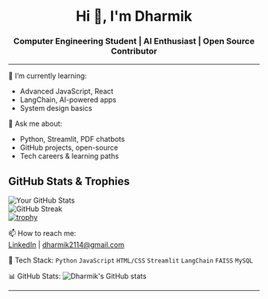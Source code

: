 <h1 align="center">Hi 👋, I'm Dharmik</h1>
<h3 align="center">Computer Engineering Student | AI Enthusiast | Open Source Contributor</h3>

---

🌱 I’m currently learning:  
- Advanced JavaScript, React  
- LangChain, AI-powered apps  
- System design basics  

💬 Ask me about:  
- Python, Streamlit, PDF chatbots  
- GitHub projects, open-source  
- Tech careers & learning paths

## GitHub Stats & Trophies

![Your GitHub Stats](https://github-readme-stats.vercel.app/api?username=dhhaarmik&show_icons=true&theme=radical)  
![GitHub Streak](https://github-readme-streak-stats.herokuapp.com/?user=dhhaarmik&theme=radical)  
[![trophy](https://github-profile-trophy.vercel.app/?username=dhhaarmik&theme=radical)](https://github.com/ryo-ma/github-profile-trophy)


📫 How to reach me:  
[LinkedIn](https://www.linkedin.com/in/dharmik-gondaliya-385a1b252/) | dharmik2114@gmail.com  

🧰 Tech Stack:
`Python` `JavaScript` `HTML/CSS` `Streamlit` `LangChain` `FAISS` `MySQL`

📊 GitHub Stats:
![Dharmik's GitHub stats](https://github-readme-stats.vercel.app/api?username=dhhaarmik&show_icons=true&theme=radical)

---

